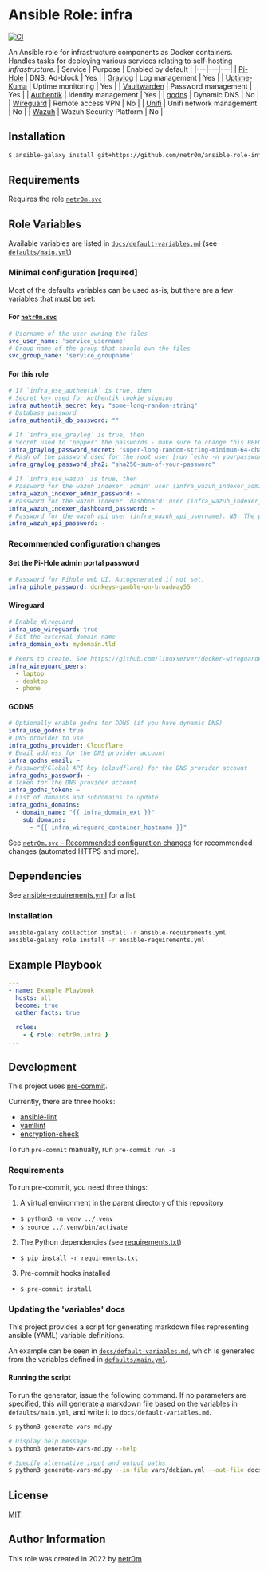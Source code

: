 # Ansible Role: infra

[![CI](https://github.com/netr0m/ansible-role-infra/actions/workflows/ci.yml/badge.svg)](https://github.com/netr0m/ansible-role-infra/actions/workflows/ci.yml)

An Ansible role for infrastructure components as Docker containers. Handles tasks for deploying various services relating to self-hosting *infrastructure*.
| Service | Purpose | Enabled by default |
|---|---|---|
| [Pi-Hole](https://github.com/pi-hole/docker-pi-hole) | DNS, Ad-block | Yes |
| [Graylog](https://github.com/Graylog2/graylog-docker) | Log management | Yes |
| [Uptime-Kuma](https://github.com/louislam/uptime-kuma) | Uptime monitoring | Yes |
| [Vaultwarden](https://github.com/dani-garcia/vaultwarden) | Password management | Yes |
| [Authentik](https://github.com/goauthentik/authentik) | Identity management | Yes |
| [godns](https://github.com/TimothyYe/godns) | Dynamic DNS | No |
| [Wireguard](https://github.com/linuxserver/docker-wireguard) | Remote access VPN | No |
| [Unifi](https://github.com/linuxserver/docker-unifi-controller) | Unifi network management | No |
| [Wazuh](https://github.com/wazuh/wazuh) | Wazuh Security Platform | No |

## Installation

```sh
$ ansible-galaxy install git+https://github.com/netr0m/ansible-role-infra.git
```

## Requirements

Requires the role [`netr0m.svc`](https://github.com/netr0m/ansible-role-svc)

## Role Variables

Available variables are listed in [`docs/default-variables.md`](./docs/default-variables.md) (see [`defaults/main.yml`](./defaults/main.yml))

### Minimal configuration [required]

Most of the defaults variables can be used as-is, but there are a few variables that must be set:

#### For [`netr0m.svc`](https://github.com/netr0m/ansible-role-svc)
```yml
# Username of the user owning the files
svc_user_name: 'service_username'
# Group name of the group that should own the files
svc_group_name: 'service_groupname'
```

#### For this role
```yml
# If `infra_use_authentik` is true, then
# Secret key used for Authentik cookie signing
infra_authentik_secret_key: "some-long-random-string"
# Database password
infra_authentik_db_password: ""

# If `infra_use_graylog` is true, then
# Secret used to 'pepper' the passwords - make sure to change this BEFORE deploying.
infra_graylog_password_secret: "super-long-random-string-minimum-64-chars"
# Hash of the password used for the root user [run `echo -n yourpassword | shasum -a 256`]
infra_graylog_password_sha2: "sha256-sum-of-your-password"

# If `infra_use_wazuh` is true, then
# Password for the wazuh indexer 'admin' user (infra_wazuh_indexer_admin_user)
infra_wazuh_indexer_admin_password: ~
# Password for the wazuh indexer 'dashboard' user (infra_wazuh_indexer_dashboard_user)
infra_wazuh_indexer_dashboard_password: ~
# Password for the wazuh api user (infra_wazuh_api_username). NB: The password for Wazuh API users must be between 8 and 64 characters long. It must contain at least one uppercase and one lowercase letter, a number, and a symbol.
infra_wazuh_api_password: ~

```

### Recommended configuration changes

#### Set the Pi-Hole admin portal password
```yml
# Password for Pihole web UI. Autogenerated if not set.
infra_pihole_password: donkeys-gamble-on-broadway55
```

#### Wireguard
```yml
# Enable Wireguard
infra_use_wireguard: true
# Set the external domain name
infra_domain_ext: mydomain.tld

# Peers to create. See https://github.com/linuxserver/docker-wireguard#parameters
infra_wireguard_peers:
  - laptop
  - desktop
  - phone
```

#### GODNS
```yml
# Optionally enable godns for DDNS (if you have dynamic DNS)
infra_use_godns: true
# DNS provider to use
infra_godns_provider: Cloudflare
# Email address for the DNS provider account
infra_godns_email: ~
# Password/Global API key (cloudflare) for the DNS provider account
infra_godns_password: ~
# Token for the DNS provider account
infra_godns_token: ~
# List of domains and subdomains to update
infra_godns_domains:
  - domain_name: "{{ infra_domain_ext }}"
    sub_domains:
      - "{{ infra_wireguard_container_hostname }}"
```

See [`netr0m.svc` - Recommended configuration changes](https://github.com/netr0m/ansible-role-svc#recommended-configuration-changes) for recommended changes (automated HTTPS and more).

## Dependencies

See [ansible-requirements.yml](./ansible-requirements.yml) for a list

### Installation
```sh
ansible-galaxy collection install -r ansible-requirements.yml
ansible-galaxy role install -r ansible-requirements.yml
```

## Example Playbook

```yml
---
- name: Example Playbook
  hosts: all
  become: true
  gather facts: true

  roles:
    - { role: netr0m.infra }
...

```

## Development
This project uses [pre-commit](https://pre-commit.com/).

Currently, there are three hooks:
- [ansible-lint](https://pypi.org/project/ansible-lint/)
- [yamllint](https://pypi.org/project/yamllint/)
- [encryption-check](./scripts/encryption-check.sh)

To run `pre-commit` manually, run `pre-commit run -a`

### Requirements
To run pre-commit, you need three things:
1. A virtual environment in the parent directory of this repository
  - `$ python3 -m venv ../.venv`
  - `$ source ../.venv/bin/activate`
2. The Python dependencies (see [requirements.txt](./requirements.txt))
  - `$ pip install -r requirements.txt`
3. Pre-commit hooks installed
  - `$ pre-commit install`

### Updating the 'variables' docs
This project provides a script for generating markdown files representing ansible (YAML) variable definitions.

An example can be seen in [`docs/default-variables.md`](./docs/default-variables.md), which is generated from the variables defined in [`defaults/main.yml`](./defaults/main.yml).

#### Running the script
To run the generator, issue the following command. If no parameters are specified, this will generate a markdown file based on the variables in `defaults/main.yml`, and write it to `docs/default-variables.md`.

```sh
$ python3 generate-vars-md.py

# Display help message
$ python3 generate-vars-md.py --help

# Specify alternative input and output paths
$ python3 generate-vars-md.py --in-file vars/debian.yml --out-file docs/debian-vars.md --title "Debian Variables"
```

## License

[MIT](./LICENSE)

## Author Information

This role was created in 2022 by [netr0m](https://github.com/netr0m)
